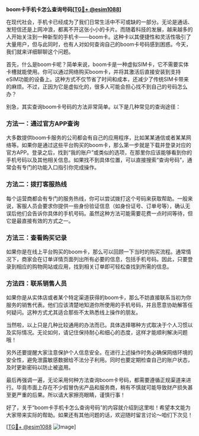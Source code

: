 **boom卡手机卡怎么查询号码[[TG💪+ @esim1088](https://t.me/s/esim1088)]**

在现代社会，手机卡已经成为了我们日常生活中不可或缺的一部分。无论是通话、发短信还是上网冲浪，都离不开这张小小的卡片。而随着科技的发展，越来越多的人开始关注到一种新型的手机卡——boom卡。这种卡以其便捷性和灵活性吸引了大量用户，但与此同时，也有人对如何查询自己的boom卡号码感到困惑。今天，我们就来详细聊聊这个问题。

首先，什么是boom卡呢？简单来说，boom卡是一种虚拟SIM卡，它不需要实体卡槽就能使用。你可以通过网络购买boom卡，并将其激活后直接安装到支持eSIM功能的设备上。这种方式不仅节省了时间和成本，还减少了传统SIM卡带来的麻烦。不过，正因为它是虚拟化的，很多人可能会担心找不到自己的号码怎么办？

别急，其实查询boom卡号码的方法非常简单。以下是几种常见的查询途径：

### 方法一：通过官方APP查询

大多数提供boom卡服务的公司都会有自己的应用程序，比如某某通信或者某某网络等。如果你是通过这些平台购买的boom卡，那么第一步就是下载并登录对应的官方APP。登录之后，找到“我的账户”或类似的选项，在那里你应该能够看到你的手机号码以及其他相关信息。如果找不到具体位置，可以直接搜索“查询号码”，通常会有专门的功能入口指引你完成操作。

### 方法二：拨打客服热线

每个运营商都会有专门的服务热线，你可以尝试拨打这个号码来获取帮助。一般来说，客服人员会要求你提供一些身份验证信息（如身份证号、订单号等），确认无误后他们会告诉你具体的手机号码。虽然这种方法可能需要花费一点时间等待，但它是最直接有效的方式之一。

### 方法三：查看购买记录

如果你是在线上平台购买的boom卡，那么可以回顾一下当时的购买流程。通常情况下，商家会在订单详情页面列出所有必要的信息，包括手机号码。因此，只要登录到相应的购物网站或应用，找到相关订单即可轻松查找到所需的信息。

### 方法四：联系销售人员

如果你是从实体店或者某个特定渠道获得的boom卡，那么不妨直接联系当初为你服务的销售代表。他们应该清楚地知道你所使用的手机号码，并且愿意协助解答任何疑问。这种方式尤其适合那些不太熟悉线上操作的朋友。

当然啦，以上只是几种比较通用的办法而已。具体选择哪种方式取决于个人习惯以及实际情况。无论如何，请记住保持耐心和细心的态度，这样才能顺利解决问题哦！

另外还要提醒大家注意保护个人信息安全。在进行上述操作时务必确保网络环境的安全性，避免泄露敏感数据给不法分子利用。同时也要定期检查自己的账户状态，及时更新密码以防止被盗用。

最后再强调一遍，无论采用何种方法查询boom卡号码，都需要遵循正规渠道来进行。毕竟市面上存在不少假冒伪劣产品和服务商，稍有不慎就可能导致财产损失甚至更严重的后果。所以请大家擦亮眼睛，谨慎行事！

好了，关于“boom卡手机卡怎么查询号码”的内容就介绍到这里啦！希望本文能为大家带来实际的帮助。如果还有其他问题的话，欢迎随时留言讨论～咱们下次见！

[[TG💪+ @esim1088](https://t.me/s/esim1088) ![Image](https://i.postimg.cc/4NQfJmqS/Snipaste-2025-05-13-00-14-12.png)]